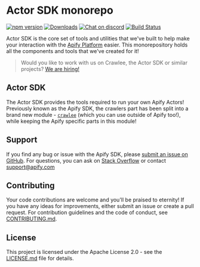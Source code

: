# Actor SDK monorepo

[![npm version](https://badge.fury.io/js/apify.svg)](https://www.npmjs.com/package/apify)
[![Downloads](https://img.shields.io/npm/dm/apify.svg)](https://www.npmjs.com/package/apify)
[![Chat on discord](https://img.shields.io/discord/801163717915574323?label=discord)](https://discord.gg/jyEM2PRvMU)
[![Build Status](https://github.com/apify/apify-sdk-js/actions/workflows/test-and-release.yml/badge.svg?branch=master)](https://github.com/apify/apify-sdk-js/actions/workflows/test-and-release.yml)

Actor SDK is the core set of tools and utilities that we've built to help make your interaction with the [Apify Platform](https://apify.com) easier.
This monorepository holds all the components and tools that we've created for it!

> Would you like to work with us on Crawlee, the Actor SDK or similar projects? [We are hiring!](https://apify.com/jobs#senior-node.js-engineer)

## Actor SDK

The Actor SDK provides the tools required to run your own Apify Actors! Previously known as the Apify SDK, the crawlers part has been split into
a brand new module - [`crawlee`](https://npmjs.org/crawlee) (which you can use outside of Apify too!), while keeping the Apify specific parts in this module!

## Support

If you find any bug or issue with the Apify SDK, please [submit an issue on GitHub](https://github.com/apify/apify-sdk-js/issues).
For questions, you can ask on [Stack Overflow](https://stackoverflow.com/questions/tagged/apify) or contact support@apify.com

## Contributing

Your code contributions are welcome and you'll be praised to eternity!
If you have any ideas for improvements, either submit an issue or create a pull request.
For contribution guidelines and the code of conduct,
see [CONTRIBUTING.md](https://github.com/apify/apify-sdk-js/blob/master/CONTRIBUTING.md).

## License

This project is licensed under the Apache License 2.0 -
see the [LICENSE.md](https://github.com/apify/apify-sdk-js/blob/master/LICENSE.md) file for details.
